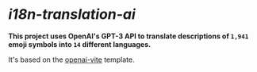 # **_i18n-translation-ai_**

**This project uses OpenAI's GPT-3 API to translate descriptions of `1,941` emoji symbols into `14` different languages.**

It's based on the [openai-vite](https://github.com/zzk13180/openai-vite) template.
